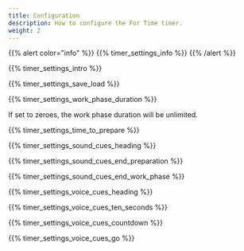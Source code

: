 ```yaml
---
title: Configuration
description: How to configure the For Time timer.
weight: 2
---
```


{{% alert  color="info" %}}
{{% timer_settings_info %}}
{{% /alert %}}

{{% timer_settings_intro %}}

{{% timer_settings_save_load %}}

{{% timer_settings_work_phase_duration %}}

If set to zeroes, the work phase duration will be unlimited.

{{% timer_settings_time_to_prepare %}}

{{% timer_settings_sound_cues_heading %}}

{{% timer_settings_sound_cues_end_preparation %}}

{{% timer_settings_sound_cues_end_work_phase %}}

{{% timer_settings_voice_cues_heading %}}

{{% timer_settings_voice_cues_ten_seconds %}}

{{% timer_settings_voice_cues_countdown %}}

{{% timer_settings_voice_cues_go %}}
